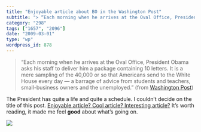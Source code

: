 ```yaml
---
title: "Enjoyable article about BO in the Washington Post"
subtitle: "> “Each morning when he arrives at the Oval Office, President Obama asks his staff to deliver him a ..."
category: "298"
tags: ["1657", "2096"]
date: "2009-03-01"
type: "wp"
wordpress_id: 878
---
```

> “Each morning when he arrives at the Oval Office, President Obama asks his staff to deliver him a package containing 10 letters. It is a mere sampling of the 40,000 or so that Americans send to the White House every day — a barrage of advice from students and teachers, small-business owners and the unemployed.” (from [Washington Post](http://www.washingtonpost.com/wp-dyn/content/article/2009/02/28/AR2009022801808.html))

The President has quite a life and quite a schedule. I couldn’t decide on the title of this post. [Enjoyable article? Cool article? Interesting article?](http://www.washingtonpost.com/wp-dyn/content/article/2009/02/28/AR2009022801808.html) It’s worth reading, it made me feel **good** about what’s going on.

![](https://i0.wp.com/img.zemanta.com/pixy.gif?w=584)